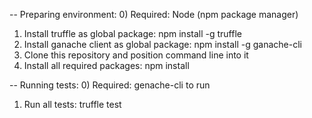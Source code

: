 -- Preparing environment:
0) Required: Node (npm package manager)
1) Install truffle as global package: npm install -g truffle
2) Install ganache client as global package: npm install -g ganache-cli
3) Clone this repository and position command line into it
4) Install all required packages: npm install

-- Running tests:
0) Required: genache-cli to run
1) Run all tests: truffle test
